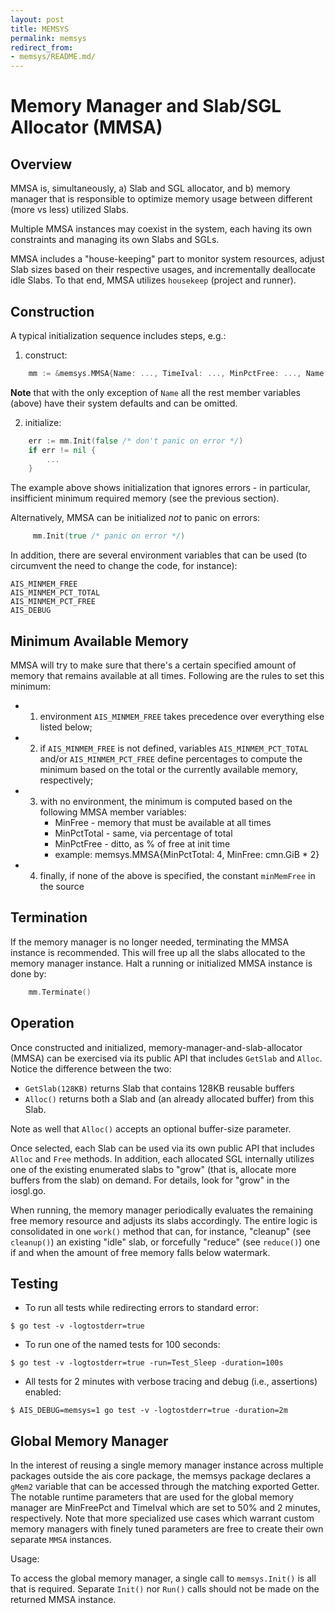 ```yaml
---
layout: post
title: MEMSYS
permalink: memsys
redirect_from:
- memsys/README.md/
---
```


# Memory Manager and Slab/SGL Allocator (MMSA)

## Overview


MMSA is, simultaneously, a) Slab and SGL allocator, and b) memory manager
that is responsible to optimize memory usage between different (more vs less) utilized
Slabs.

Multiple MMSA instances may coexist in the system, each having its own
constraints and managing its own Slabs and SGLs.

MMSA includes a "house-keeping" part to monitor system resources, 
adjust Slab sizes based on their respective usages, and incrementally
deallocate idle Slabs. To that end, MMSA utilizes `housekeep` (project and runner).

## Construction

A typical initialization sequence includes steps, e.g.:
1) construct:

```go
	mm := &memsys.MMSA{Name: ..., TimeIval: ..., MinPctFree: ..., Name: ..., Debug: ...}
```

**Note** that with the only exception of `Name` all the rest member variables (above) have their system defaults and can be omitted.

2) initialize:

```go
	err := mm.Init(false /* don't panic on error */)
	if err != nil {
		...
	}
```

The example above shows initialization that ignores errors - in particular, insifficient minimum required memory (see the previous section).

Alternatively, MMSA can be initialized *not* to panic on errors:

```go
	 mm.Init(true /* panic on error */)
```

In addition, there are several environment variables that can be used
(to circumvent the need to change the code, for instance):

```
AIS_MINMEM_FREE
AIS_MINMEM_PCT_TOTAL
AIS_MINMEM_PCT_FREE
AIS_DEBUG
```

## Minimum Available Memory

MMSA will try to make sure that there's a certain specified amount of memory that remains available at all times.
Following are the rules to set this minimum:

* 1) environment `AIS_MINMEM_FREE` takes precedence over everything else listed below;
* 2) if `AIS_MINMEM_FREE` is not defined, variables `AIS_MINMEM_PCT_TOTAL` and/or
     `AIS_MINMEM_PCT_FREE` define percentages to compute the minimum based on the total
     or the currently available memory, respectively;
* 3) with no environment, the minimum is computed based on the following MMSA member variables:
     * MinFree     - memory that must be available at all times
     * MinPctTotal - same, via percentage of total
     * MinPctFree  - ditto, as % of free at init time
     * example: memsys.MMSA{MinPctTotal: 4, MinFree: cmn.GiB * 2}
 * 4) finally, if none of the above is specified, the constant `minMemFree` in the source

## Termination

If the memory manager is no longer needed, terminating the MMSA instance is recommended.
This will free up all the slabs allocated to the memory manager instance.
Halt a running or initialized MMSA instance is done by:

```go
    mm.Terminate()
```

## Operation

Once constructed and initialized, memory-manager-and-slab-allocator (MMSA) can be exercised via its public API that includes
`GetSlab` and `Alloc`. Notice the difference between the two:
* `GetSlab(128KB)` returns Slab that contains 128KB reusable buffers
* `Alloc()` returns both a Slab and (an already allocated buffer) from this Slab.

Note as well that `Alloc()` accepts an optional buffer-size parameter.

Once selected, each Slab can be used via its own public API that
includes `Alloc` and `Free` methods. In addition, each allocated SGL internally
utilizes one of the existing enumerated slabs to "grow" (that is, allocate more
buffers from the slab) on demand. For details, look for "grow" in the iosgl.go.

When running, the memory manager periodically evaluates
the remaining free memory resource and adjusts its slabs accordingly.
The entire logic is consolidated in one `work()` method that can, for instance,
"cleanup" (see `cleanup()`) an existing "idle" slab,
or forcefully "reduce" (see `reduce()`) one if and when the amount of free
memory falls below watermark.

## Testing

* To run all tests while redirecting errors to standard error:

```console
$ go test -v -logtostderr=true
```

* To run one of the named tests for 100 seconds:

```console
$ go test -v -logtostderr=true -run=Test_Sleep -duration=100s
```

* All tests for 2 minutes with verbose tracing and debug (i.e., assertions) enabled:

```console
$ AIS_DEBUG=memsys=1 go test -v -logtostderr=true -duration=2m
```

## Global Memory Manager

In the interest of reusing a single memory manager instance across multiple packages outside the ais core package, the memsys package declares a `gMem2` variable that can be accessed through the matching exported Getter.
The notable runtime parameters that are used for the global memory manager are MinFreePct and TimeIval which are set to 50% and 2 minutes, respectively.
Note that more specialized use cases which warrant custom memory managers with finely tuned parameters are free to create their own separate `MMSA` instances.

Usage:

To access the global memory manager, a single call to `memsys.Init()` is all that is required. Separate `Init()` nor `Run()` calls should not be made on the returned MMSA instance.
